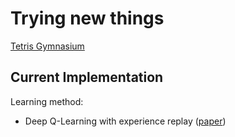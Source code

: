 # Trying new things
[Tetris Gymnasium](https://max-we.github.io/Tetris-Gymnasium/)

## Current Implementation

Learning method:
- Deep Q-Learning with experience replay ([paper](https://arxiv.org/abs/1312.5602))
